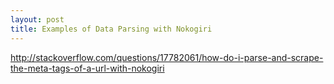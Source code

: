 ```yaml
---
layout: post
title: Examples of Data Parsing with Nokogiri
---
```

http://stackoverflow.com/questions/17782061/how-do-i-parse-and-scrape-the-meta-tags-of-a-url-with-nokogiri

